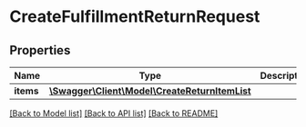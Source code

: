 # CreateFulfillmentReturnRequest

## Properties
Name | Type | Description | Notes
------------ | ------------- | ------------- | -------------
**items** | [**\Swagger\Client\Model\CreateReturnItemList**](CreateReturnItemList.md) |  | 

[[Back to Model list]](../README.md#documentation-for-models) [[Back to API list]](../README.md#documentation-for-api-endpoints) [[Back to README]](../README.md)


